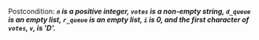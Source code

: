 Postcondition: ***`n` is a positive integer, `votes` is a non-empty string, `d_queue` is an empty list, `r_queue` is an empty list, `i` is 0, and the first character of `votes`, `v`, is 'D'.***